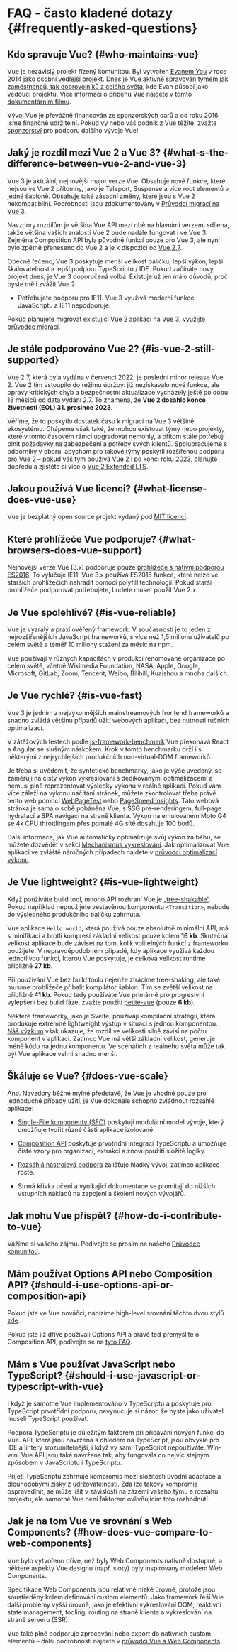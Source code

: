 # FAQ - často kladené dotazy {#frequently-asked-questions}

## Kdo spravuje Vue? {#who-maintains-vue}

Vue je nezávislý projekt řízený komunitou. Byl vytvořen [Evanem You](https://twitter.com/youyuxi) v roce 2014 jako osobní vedlejší projekt. Dnes je Vue aktivně spravován [týmem jak zaměstnanců, tak dobrovolníků z celého světa](/about/team), kde Evan působí jako vedoucí projektu. Více informací o&nbsp;příběhu Vue najdete v tomto [dokumentárním filmu](https://www.youtube.com/watch?v=OrxmtDw4pVI).

Vývoj Vue je převážně financován ze sponzorských darů a od roku 2016 jsme finančně udržitelní. Pokud vy nebo váš podnik z Vue těžíte, zvažte [sponzorství](/sponsor/) pro podporu dalšího vývoje Vue!

## Jaký je rozdíl mezi Vue 2 a Vue 3? {#what-s-the-difference-between-vue-2-and-vue-3}

Vue 3 je aktuální, nejnovější major verze Vue. Obsahuje nové funkce, které nejsou ve Vue 2 přítomny, jako je Teleport, Suspense a více root elementů v jedné šabloně. Obsahuje také zásadní změny, které jsou s Vue 2 nekompatibilní. Podrobnosti jsou zdokumentovány v [Průvodci migrací na Vue 3](https://v3-migration.vuejs.org/).

Navzdory rozdílům je většina Vue API mezi oběma hlavními verzemi sdílena, takže většina vašich znalostí Vue 2 bude nadále fungovat i ve Vue 3. Zejména Composition API byla původně funkcí pouze pro Vue 3, ale nyní bylo zpětně přeneseno do Vue 2 a je k&nbsp;dispozici od [Vue 2.7](https://github.com/vuejs/vue/blob/main/CHANGELOG.md#270-2022-07-01).

Obecně řečeno, Vue 3 poskytuje menší velikost balíčku, lepší výkon, lepší škálovatelnost a lepší podporu TypeScriptu / IDE. Pokud začínáte nový projekt dnes, je Vue 3 doporučená volba. Existuje už jen málo důvodů, proč byste měli zvážit Vue 2:

- Potřebujete podporu pro IE11. Vue 3 využívá moderní funkce JavaScriptu a&nbsp;IE11 nepodporuje.

Pokud plánujete migrovat existující Vue 2 aplikaci na Vue 3, využijte [průvodce migrací](https://v3-migration.vuejs.org/).

## Je stále podporováno Vue 2? {#is-vue-2-still-supported}

Vue 2.7, která byla vydána v červenci 2022, je poslední minor release Vue 2. Vue 2 tím vstoupilo do režimu údržby: již nezískávalo nové funkce, ale opravy kritických chyb a&nbsp;bezpečnostní aktualizace vycházely ještě po dobu 18 měsíců od data vydání 2.7. To&nbsp;znamená, že **Vue 2 dosáhlo konce životnosti (EOL) 31. prosince 2023**.

Věříme, že to poskytlo dostatek času k migraci na Vue 3 většině ekosystému. Chápeme však také, že mohou existovat týmy nebo projekty, které v tomto časovém rámci upgradovat nemohly, a přitom stále potřebují plnit požadavky na zabezpečení a potřeby svých klientů. Spolupracujeme s odborníky v oboru, abychom pro takové týmy poskytli rozšířenou podporu pro Vue 2 – pokud váš tým používá Vue 2 i po konci roku 2023, plánujte dopředu a zjistěte si více o [Vue 2 Extended LTS]( https://v2.vuejs.org/lts/).

## Jakou používá Vue licenci? {#what-license-does-vue-use}

Vue je bezplatný open source projekt vydaný pod [MIT licencí](https://opensource.org/licenses/MIT).

## Které prohlížeče Vue podporuje? {#what-browsers-does-vue-support}

Nejnovější verze Vue (3.x) podporuje pouze [prohlížeče s nativní podporou ES2016](https://caniuse.com/es2016). To&nbsp;vylučuje IE11. Vue 3.x používá ES2016 funkce, které nelze ve starších prohlížečích nahradit pomocí polyfill technologií. Pokud starší prohlížeče podporovat potřebujete, budete muset použít Vue 2.x.

## Je Vue spolehlivé? {#is-vue-reliable}

Vue je vyzrálý a praxí ověřený framework. V současnosti je to jeden z nejrozšířenějších JavaScript frameworků, s více než 1,5 milionu uživatelů po celém světě a téměř 10 miliony stažení za měsíc na npm.

Vue používají v různých kapacitách v produkci renomované organizace po celém světě, včetně Wikimedia Foundation, NASA, Apple, Google, Microsoft, GitLab, Zoom, Tencent, Weibo, Bilibili, Kuaishou a mnoha dalších.

## Je Vue rychlé? {#is-vue-fast}

Vue 3 je jedním z nejvýkonnějších mainstreamových frontend frameworků a snadno zvládá většinu případů užití webových aplikací, bez nutnosti ručních optimalizací.

V zátěžových testech podle [js-framework-benchmark](https://krausest.github.io/js-framework-benchmark/current.html) Vue překonává React a Angular se slušným náskokem. Krok v tomto benchmarku drží i s některými z nejrychlejších produkčních non-virtual-DOM frameworků.

Je třeba si uvědomit, že syntetické benchmarky, jako je výše uvedený, se zaměřují na čistý výkon vykreslování s dedikovanými optimalizacemi a nemusí plně reprezentovat výsledky výkonu v reálné aplikaci. Pokud vám více záleží na výkonu načítání stránek, můžete zkontrolovat třeba právě tento web pomocí [WebPageTest](https://www.webpagetest.org/lighthouse) nebo [PageSpeed Insights](https://pagespeed.web.dev/). Tato webová stránka je sama o sobě poháněna Vue, s SSG pre-renderingem, full-page hydratací a SPA navigací na straně klienta. Výkon na emulovaném Moto G4 se&nbsp;4x CPU throttlingem přes pomalé 4G sítě dosahuje 100 bodů.

Další informace, jak Vue automaticky optimalizuje svůj výkon za běhu, se můžete dozvědět v sekci [Mechanismus vykreslování](/guide/extras/rendering-mechanism). Jak optimalizovat Vue aplikaci ve zvláště náročných případech najdete v [průvodci optimalizací výkonu]( /guide/best-practices/performance).

## Je Vue lightweight? {#is-vue-lightweight}

Když používáte build tool, mnoho API rozhraní Vue je [„tree-shakable“](https://developer.mozilla.org/en-US/docs/Glossary/Tree_shaking). Pokud například nepoužijete vestavěnou komponentu `<Transition>`, nebude do výsledného produkčního balíčku zahrnuta.

Vue aplikace `Hello world`, která používá pouze absolutně minimální API, má s minifikací a brotli kompresí základní velikost pouze kolem **16 kb**. Skutečná velikost aplikace bude záviset na tom, kolik volitelných funkcí z frameworku použijete. V nepravděpodobném případě, kdy aplikace využívá každou jednotlivou funkci, kterou Vue poskytuje, je celková velikost runtime přibližně **27 kb**.

Při používání Vue bez build toolu nejenže ztrácíme tree-shaking, ale také musíme prohlížeče přibalit kompilátor šablon. Tím se zvětší velikost na přibližně **41 kb**. Pokud tedy používáte Vue primárně pro progresivní vylepšení bez build fáze, zvažte použití [petite-vue](https://github.com/vuejs/petite-vue) (pouze **6 kb**).

Některé frameworky, jako je Svelte, používají kompilační strategii, která produkuje extrémně lightweight výstup v situaci s jednou komponentou. [Náš výzkum](https://github.com/yyx990803/vue-svelte-size-analysis) však ukazuje, že rozdíl ve velikosti silně závisí na počtu komponent v aplikaci. Zatímco Vue má větší základní velikost, generuje méně kódu na jednu komponentu. Ve scénářích z reálného světa může tak být Vue aplikace velmi snadno menší.

## Škáluje se Vue? {#does-vue-scale}

Ano. Navzdory běžné mylné představě, že Vue je vhodné pouze pro jednoduché případy užití, je Vue dokonale schopno zvládnout rozsáhlé aplikace:

- [Single-File komponenty (SFC)](/guide/scaling-up/sfc) poskytují modulární model vývoje, který umožňuje tvořit různé části aplikace izolovaně.

- [Composition API](/guide/reusability/composables) poskytuje prvotřídní integraci TypeScriptu a umožňuje čisté vzory pro organizaci, extrakci a znovupoužití složité logiky.

- [Rozsáhlá nástrojová podpora](/guide/scaling-up/tooling) zajišťuje hladký vývoj, zatímco aplikace roste.

- Strmá křivka učení a vynikající dokumentace se promítají do nižších vstupních nákladů na zapojení a školení nových vývojářů.

## Jak mohu Vue přispět? {#how-do-i-contribute-to-vue}

Vážíme si vašeho zájmu. Podívejte se prosím na našeho [Průvodce komunitou](/about/community-guide).

## Mám používat Options API nebo Composition API? {#should-i-use-options-api-or-composition-api}

Pokud jste ve Vue nováčci, nabízíme high-level srovnání těchto dvou stylů [zde](/guide/introduction#which-to-choose).

Pokud jste již dříve používali Options API a právě teď přemýšlíte o Composition API, podívejte se na [tyto FAQ](/guide/extras/composition-api-faq).

## Mám s Vue používat JavaScript nebo TypeScript? {#should-i-use-javascript-or-typescript-with-vue}

I když je samotné Vue implementováno v TypeScriptu a poskytuje pro TypeScript prvotřídní podporu, nevynucuje si názor, že byste jako uživatel museli TypeScript používat.

Podpora TypeScriptu je důležitým faktorem při přidávání nových funkcí do Vue. API, která jsou navržena s ohledem na TypeScript, jsou obvykle pro IDE a lintery srozumitelnější, i když vy sami TypeScript nepoužíváte. Win-win. Vue API jsou také navržena tak, aby fungovala co nejvíc stejným způsobem v JavaScriptu i TypeScriptu.

Přijetí TypeScriptu zahrnuje kompromis mezi složitostí úvodní adaptace a dlouhodobými zisky z udržovatelnosti. Zda lze takový kompromis ospravedlnit, se může lišit v závislosti na zázemí vašeho týmu a rozsahu projektu, ale samotné Vue není faktorem ovlivňujícím toto rozhodnutí.

## Jak je na tom Vue ve srovnání s Web Components? {#how-does-vue-compare-to-web-components}

Vue bylo vytvořeno dříve, než byly Web Components nativně dostupné, a některé aspekty Vue designu (např. sloty) byly inspirovány modelem Web Components.

Specifikace Web Components jsou relativně nízké úrovně, protože jsou soustředěny kolem definování custom elementů. Jako framework řeší Vue další problémy vyšší úrovně, jako je efektivní vykreslování DOM, reaktivní state management, tooling, routing na straně klienta a vykreslování na straně serveru (SSR).

Vue také plně podporuje zpracování nebo export do nativních custom elementů – další podrobnosti najdete v [průvodci Vue a Web Components](/guide/extras/web-components).

<!-- ## TODO Jak je na tom Vue ve srovnání s Reactem? -->

<!-- ## TODO Jak je na tom Vue ve srovnání s Angularem? -->
